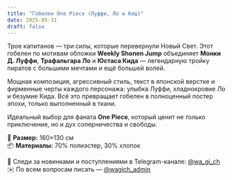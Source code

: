 ```yaml
---
title: "Гобелен One Piece (Луффи, Ло и Кид)"
date: 2025-05-31
draft: false
---
```


Трое капитанов — три силы, которые перевернули Новый Свет. Этот гобелен по мотивам обложки **Weekly Shonen Jump** объединяет **Монки Д. Луффи**, **Трафальгара Ло** и **Юстаса Кида** — легендарную тройку пиратов с большими мечтами и ещё большей волей.

Мощная композиция, агрессивный стиль, текст в японской верстке и фирменные черты каждого персонажа: улыбка Луффи, хладнокровие Ло и безумие Кида. Всё это превращает гобелен в полноценный постер эпохи, только выполненный в ткани.

Идеальный выбор для фаната **One Piece**, который ценит не только приключение, но и дух соперничества и свободы.

🧵 **Размер:** 160×130 см  
📦 **Материалы:** 70% полиэстер, 30% хлопок  

📣 Следи за новинками и поступлениями в Telegram-канале: [@wa_gi_ch](https://t.me/wa_gi_ch)  
✉️ По всем вопросам писать — [@wagich_admin](https://t.me/wagich_admin)
